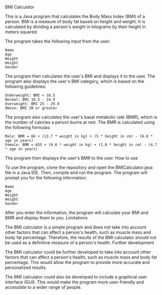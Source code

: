 BMI Calculator

This is a Java program that calculates the Body Mass Index (BMI) of a person. BMI is a measure of body fat based on height and weight. It is calculated by dividing a person's weight in kilograms by their height in meters squared.

The program takes the following input from the user:

    Name
    Age
    Weight
    Height
    Gender

The program then calculates the user's BMI and displays it to the user. The program also displays the user's BMI category, which is based on the following guidelines:

    Underweight: BMI < 18.5
    Normal: BMI 18.5 - 24.9
    Overweight: BMI 25 - 29.9
    Obese: BMI 30 or greater

The program also calculates the user's basal metabolic rate (BMR), which is the number of calories a person burns at rest. The BMR is calculated using the following formulas:

    Male: BMR = 66 + (13.7 * weight in kg) + (5 * height in cm) - (6.8 * age in years)
    Female: BMR = 655 + (9.6 * weight in kg) + (1.8 * height in cm) - (4.7 * age in years)

The program then displays the user's BMR to the user.
How to use

To use the program, clone the repository and open the BMICalculator.java file in a Java IDE. Then, compile and run the program. The program will prompt you for the following information:

    Name
    Age
    Weight
    Height
    Gender

After you enter the information, the program will calculate your BMI and BMR and display them to you.
Limitations

The BMI calculator is a simple program and does not take into account other factors that can affect a person's health, such as muscle mass and body fat percentage. Therefore, the results of the BMI calculator should not be used as a definitive measure of a person's health.
Further development

The BMI calculator could be further developed to take into account other factors that can affect a person's health, such as muscle mass and body fat percentage. This would allow the program to provide more accurate and personalized results.

The BMI calculator could also be developed to include a graphical user interface (GUI). This would make the program more user-friendly and accessible to a wider range of people.
